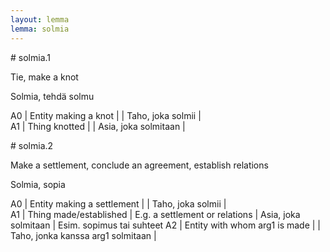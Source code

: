 ```yaml
---
layout: lemma
lemma: solmia
---
```


<div class="sense">
# <span class="sensename">solmia.1</span>

<span class="description">Tie, make a knot</span>

<span class="description">Solmia, tehdä solmu</span>

A0 | Entity making a knot |   | Taho, joka solmii |  
A1 | Thing knotted |   | Asia, joka solmitaan |  

</div>

<div class="sense">
# <span class="sensename">solmia.2</span>

<span class="description">Make a settlement, conclude an agreement, establish relations</span>

<span class="description">Solmia, sopia</span>

A0 | Entity making a settlement |   | Taho, joka solmii |  
A1 | Thing made/established | E.g. a settlement or relations | Asia, joka solmitaan | Esim. sopimus tai suhteet
A2 | Entity with whom arg1 is made |   | Taho, jonka kanssa arg1 solmitaan |  

</div>

